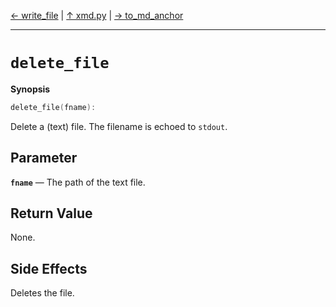 [&#8592; write_file](xmd.py--write_file.md) | [&#8593; xmd.py](xmd.py.md) | [&#8594; to_md_anchor](xmd.py--to_md_anchor.md)
***

# `delete_file`
**Synopsis**

```cpp
delete_file(fname):
```

Delete a (text) file.
The filename is echoed to `stdout`.

## Parameter
**`fname`** &#8213; The path of the text file.  
## Return Value

None.

## Side Effects

Deletes the file.



